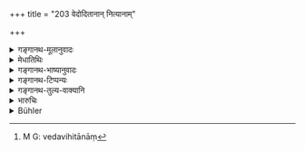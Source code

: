 +++
title = "203 वेदोदितानान् नित्यानाम्"

+++

<details><summary>गङ्गानथ-मूलानुवादः</summary>

For the neglect of the compulsory duties laid down by the Veda, and for the omission of the observances of the Accomplished Student,—the expiation is fasting.—(203)
</details>

<details><summary>मेधातिथिः</summary>

**वेदोदितानां**[^३२९] दर्सपौर्णमासादीनां श्रौतानाम्, स्मार्तानां च संध्योपासनादीनाम् । तान्य् अपि **वेदोदितानि** तन्मूलत्वात् स्मृतीनाम् । **स्नातकव्रतानि** "न जीर्णमलवद्वासा" (म्ध् ४.३४) इत्यादीनि । तेषां **लोप** एकाहम् उपवासः । श्रौतकर्मातिक्रमे या इष्टय उक्तास् ता अनेन समुच्चीयन्ते ॥ ११.२०३ ॥


[^३२९]:
     M G: vedavihitānāṃ
</details>

<details><summary>गङ्गानथ-भाष्यानुवादः</summary>

The duties laid down in the Veda are—(a) the *Śrauta* sacrifices,
*Darśapūrṇamāsa* and the rest and (b) the *Smārta* rites of the Twilight
Prayers and the rest. These latter also are regarded as ‘laid down in
the Veda,’ because *Smṛtis* have their source in the Veda.

‘*The observances of the Accomplished Student*’—*e.g*., ‘He shall not
wear over-worn or dirty clothes’ and so forth.

If these are omitted, the offender should fast for one day.

In connection with the omission of the *Śrauta* rites, some sacrifices
have been prescribed by way of expiation; and with these the ‘fasting’
here prescribed is to be combined.
</details>

<details><summary>गङ्गानथ-टिप्पन्यः</summary>

This verse is quoted in *Smṛtitattva* (p. 809):—in *Nirṇayasindhu* (pp.
84 and 345);—in *Vīramitrodaya* (Saṃskāra, p. 579);—in *Madanapārijāta*
(p. 957), to the effect that in the ease of the omission of those
*Śrauta* and *Smāṛta* rites for which, no specific expiation is
prescribed, the *fasting* here laid down series as the expiation; and
where a specific expiation has been prescribed, it has to be done *along
with* this fasting;—in *Aparārka* (p. 1188), which explains
‘*abhojanam*’ as *fasting*, and adds the same note as the above;—in
*Parāśaramādhava* (Prāyaścitta p. 443), which adds that this fasting has
to he done along with the rites specifically prescribed;—in *Mitākṣarā*
(3.242);—in *Prāyaścittaviveka* (pp. 286 and 368), which says that this
refers to a single omission,—and explains ‘*Snātaka*’ as
‘house-holder’;—and in *Saṃskāraratnamālā* (p. 357), which says that
this refers to cases of *unintentional* omission.
</details>

<details><summary>गङ्गानथ-तुल्य-वाक्यानि</summary>

*Viṣṇu* (54.29).—‘For omitting one of the compulsory acts enjoined in
the revealed law, and for the breach of the rules laid down for the
Accomplished Student, a fast is ordained as the atonement.’
</details>

<details><summary>भारुचिः</summary>

**नित्यानां** प्रधानकर्मणाम् अग्निहोत्रादीनाम् अतिवर्तने **ऽभोजनम्** । श्रौतं च नानार्थत्वात् समुच्चीयते । गुणकर्मणां वा । **स्नातकव्रतलोपे** चानिर्दिष्टप्रायश्चित्तम् इदम् एव स्यात् ॥ ११.२०२ ॥
</details>

<details><summary>Bühler</summary>

204	Fasting is the penance for omitting the daily rites prescribed by the Veda and for neglecting the special duties of a Snataka.
</details>
